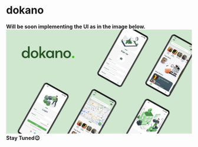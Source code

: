 # dokano

**Will be soon implementing the UI as in the image below.**
![App UI](/UI.png)
**Stay Tuned😉**
